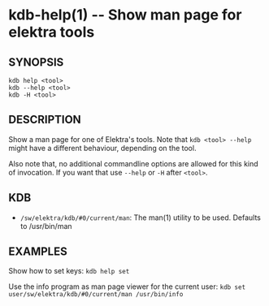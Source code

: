 kdb-help(1) -- Show man page for elektra tools
==============================================

## SYNOPSIS

	kdb help <tool>
	kdb --help <tool>
	kdb -H <tool>

## DESCRIPTION

Show a man page for one of Elektra's tools.
Note that `kdb <tool> --help` might have a different behaviour, depending on the tool.

Also note that, no additional commandline options are allowed for this kind of
invocation. If you want that use `--help` or `-H` after `<tool>`.

## KDB

- `/sw/elektra/kdb/#0/current/man`:
  The man(1) utility to be used.
  Defaults to /usr/bin/man

## EXAMPLES

Show how to set keys:
`kdb help set`

Use the info program as man page viewer for the current user:
`kdb set user/sw/elektra/kdb/#0/current/man /usr/bin/info`
